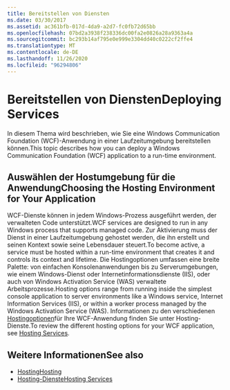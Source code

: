 ```yaml
---
title: Bereitstellen von Diensten
ms.date: 03/30/2017
ms.assetid: ac361bfb-017d-4da9-a2d7-fc0fb72d65bb
ms.openlocfilehash: 07bd2a3938f238336dc00fa2e0826a28a9363a4a
ms.sourcegitcommit: bc293b14af795e0e999e3304dd40c0222cf2ffe4
ms.translationtype: MT
ms.contentlocale: de-DE
ms.lasthandoff: 11/26/2020
ms.locfileid: "96294806"
---
```

# <a name="deploying-services"></a><span data-ttu-id="40033-102">Bereitstellen von Diensten</span><span class="sxs-lookup"><span data-stu-id="40033-102">Deploying Services</span></span>

<span data-ttu-id="40033-103">In diesem Thema wird beschrieben, wie Sie eine Windows Communication Foundation (WCF)-Anwendung in einer Laufzeitumgebung bereitstellen können.</span><span class="sxs-lookup"><span data-stu-id="40033-103">This topic describes how you can deploy a Windows Communication Foundation (WCF) application to a run-time environment.</span></span>  
  
## <a name="choosing-the-hosting-environment-for-your-application"></a><span data-ttu-id="40033-104">Auswählen der Hostumgebung für die Anwendung</span><span class="sxs-lookup"><span data-stu-id="40033-104">Choosing the Hosting Environment for Your Application</span></span>  

 <span data-ttu-id="40033-105">WCF-Dienste können in jedem Windows-Prozess ausgeführt werden, der verwalteten Code unterstützt.</span><span class="sxs-lookup"><span data-stu-id="40033-105">WCF services are designed to run in any Windows process that supports managed code.</span></span> <span data-ttu-id="40033-106">Zur Aktivierung muss der Dienst in einer Laufzeitumgebung gehostet werden, die ihn erstellt und seinen Kontext sowie seine Lebensdauer steuert.</span><span class="sxs-lookup"><span data-stu-id="40033-106">To become active, a service must be hosted within a run-time environment that creates it and controls its context and lifetime.</span></span> <span data-ttu-id="40033-107">Die Hostingoptionen umfassen eine breite Palette: von einfachen Konsolenanwendungen bis zu Serverumgebungen, wie einem Windows-Dienst oder Internetinformationsdienste (IIS), oder auch von Windows Activation Service (WAS) verwaltete Arbeitsprozesse.</span><span class="sxs-lookup"><span data-stu-id="40033-107">Hosting options range from running inside the simplest console application to server environments like a Windows service, Internet Information Services (IIS), or within a worker process managed by the Windows Activation Service (WAS).</span></span> <span data-ttu-id="40033-108">Informationen zu den verschiedenen [Hostingoptionen](../hosting-services.md)für Ihre WCF-Anwendung finden Sie unter Hosting-Dienste.</span><span class="sxs-lookup"><span data-stu-id="40033-108">To review the different hosting options for your WCF application, see [Hosting Services](../hosting-services.md).</span></span>  
  
## <a name="see-also"></a><span data-ttu-id="40033-109">Weitere Informationen</span><span class="sxs-lookup"><span data-stu-id="40033-109">See also</span></span>

- [<span data-ttu-id="40033-110">Hosting</span><span class="sxs-lookup"><span data-stu-id="40033-110">Hosting</span></span>](../feature-details/hosting.md)
- [<span data-ttu-id="40033-111">Hosting-Dienste</span><span class="sxs-lookup"><span data-stu-id="40033-111">Hosting Services</span></span>](../hosting-services.md)
